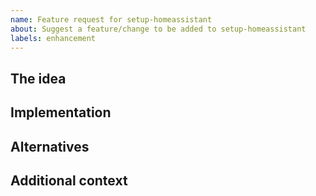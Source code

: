 ```yaml
---
name: Feature request for setup-homeassistant
about: Suggest a feature/change to be added to setup-homeassistant
labels: enhancement
---
```

## The idea

<!-- A good description of what you are suggesting. -->


## Implementation

<!-- How do you see this being implemented? -->

## Alternatives

<!-- Are there any alternative solutions or features you've considered? -->

## Additional context

